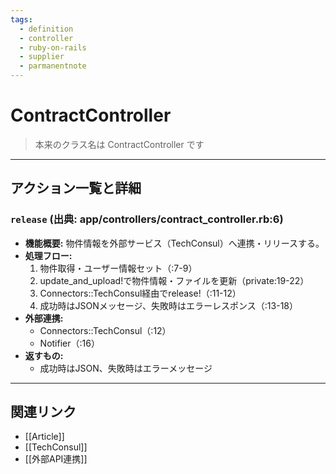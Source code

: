 ```yaml
---
tags:
  - definition
  - controller
  - ruby-on-rails
  - supplier
  - parmanentnote
---
```


# ContractController

> 本来のクラス名は ContractController です

---

## アクション一覧と詳細

### `release` (出典: app/controllers/contract_controller.rb:6)

* **機能概要:**
  物件情報を外部サービス（TechConsul）へ連携・リリースする。
* **処理フロー:**
    1. 物件取得・ユーザー情報セット（:7-9）
    2. update_and_upload!で物件情報・ファイルを更新（private:19-22）
    3. Connectors::TechConsul経由でrelease!（:11-12）
    4. 成功時はJSONメッセージ、失敗時はエラーレスポンス（:13-18）
* **外部連携:**
    - Connectors::TechConsul（:12）
    - Notifier（:16）
* **返すもの:**
    - 成功時はJSON、失敗時はエラーメッセージ

---

## 関連リンク
- [[Article]]
- [[TechConsul]]
- [[外部API連携]] 